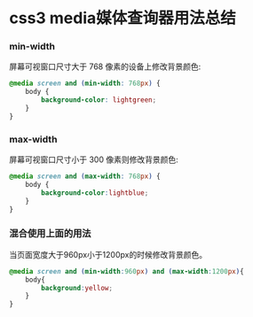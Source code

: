 # css3 media媒体查询器用法总结  

### min-width
屏幕可视窗口尺寸大于 768 像素的设备上修改背景颜色:
```css
@media screen and (min-width: 768px) {
    body {
        background-color: lightgreen;
    }
}
```   
### max-width
屏幕可视窗口尺寸小于 300 像素则修改背景颜色:   
```css
@media screen and (max-width: 768px) {
    body {
        background-color:lightblue;
    }
}
```    

### 混合使用上面的用法  
当页面宽度大于960px小于1200px的时候修改背景颜色。
```css
@media screen and (min-width:960px) and (max-width:1200px){
	body{
		background:yellow;
	}
}

```